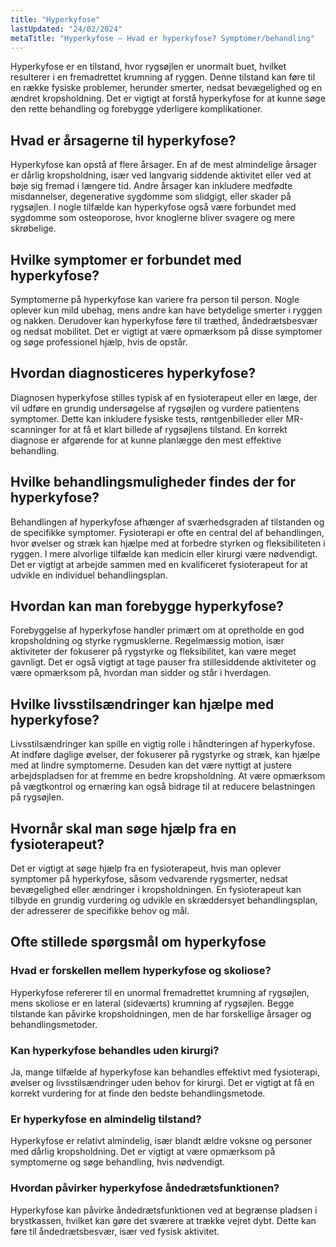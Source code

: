```yaml
---
title: "Hyperkyfose"
lastUpdated: "24/02/2024"
metaTitle: "Hyperkyfose – Hvad er hyperkyfose? Symptomer/behandling"
---
```


Hyperkyfose er en tilstand, hvor rygsøjlen er unormalt buet, hvilket resulterer i en fremadrettet krumning af ryggen. Denne tilstand kan føre til en række fysiske problemer, herunder smerter, nedsat bevægelighed og en ændret kropsholdning. Det er vigtigt at forstå hyperkyfose for at kunne søge den rette behandling og forebygge yderligere komplikationer.

## Hvad er årsagerne til hyperkyfose?

Hyperkyfose kan opstå af flere årsager. En af de mest almindelige årsager er dårlig kropsholdning, især ved langvarig siddende aktivitet eller ved at bøje sig fremad i længere tid. Andre årsager kan inkludere medfødte misdannelser, degenerative sygdomme som slidgigt, eller skader på rygsøjlen. I nogle tilfælde kan hyperkyfose også være forbundet med sygdomme som osteoporose, hvor knoglerne bliver svagere og mere skrøbelige.

## Hvilke symptomer er forbundet med hyperkyfose?

Symptomerne på hyperkyfose kan variere fra person til person. Nogle oplever kun mild ubehag, mens andre kan have betydelige smerter i ryggen og nakken. Derudover kan hyperkyfose føre til træthed, åndedrætsbesvær og nedsat mobilitet. Det er vigtigt at være opmærksom på disse symptomer og søge professionel hjælp, hvis de opstår.

## Hvordan diagnosticeres hyperkyfose?

Diagnosen hyperkyfose stilles typisk af en fysioterapeut eller en læge, der vil udføre en grundig undersøgelse af rygsøjlen og vurdere patientens symptomer. Dette kan inkludere fysiske tests, røntgenbilleder eller MR-scanninger for at få et klart billede af rygsøjlens tilstand. En korrekt diagnose er afgørende for at kunne planlægge den mest effektive behandling.

## Hvilke behandlingsmuligheder findes der for hyperkyfose?

Behandlingen af hyperkyfose afhænger af sværhedsgraden af tilstanden og de specifikke symptomer. Fysioterapi er ofte en central del af behandlingen, hvor øvelser og stræk kan hjælpe med at forbedre styrken og fleksibiliteten i ryggen. I mere alvorlige tilfælde kan medicin eller kirurgi være nødvendigt. Det er vigtigt at arbejde sammen med en kvalificeret fysioterapeut for at udvikle en individuel behandlingsplan.

## Hvordan kan man forebygge hyperkyfose?

Forebyggelse af hyperkyfose handler primært om at opretholde en god kropsholdning og styrke rygmusklerne. Regelmæssig motion, især aktiviteter der fokuserer på rygstyrke og fleksibilitet, kan være meget gavnligt. Det er også vigtigt at tage pauser fra stillesiddende aktiviteter og være opmærksom på, hvordan man sidder og står i hverdagen.

## Hvilke livsstilsændringer kan hjælpe med hyperkyfose?

Livsstilsændringer kan spille en vigtig rolle i håndteringen af hyperkyfose. At indføre daglige øvelser, der fokuserer på rygstyrke og stræk, kan hjælpe med at lindre symptomerne. Desuden kan det være nyttigt at justere arbejdspladsen for at fremme en bedre kropsholdning. At være opmærksom på vægtkontrol og ernæring kan også bidrage til at reducere belastningen på rygsøjlen.

## Hvornår skal man søge hjælp fra en fysioterapeut?

Det er vigtigt at søge hjælp fra en fysioterapeut, hvis man oplever symptomer på hyperkyfose, såsom vedvarende rygsmerter, nedsat bevægelighed eller ændringer i kropsholdningen. En fysioterapeut kan tilbyde en grundig vurdering og udvikle en skræddersyet behandlingsplan, der adresserer de specifikke behov og mål.

## Ofte stillede spørgsmål om hyperkyfose

### Hvad er forskellen mellem hyperkyfose og skoliose?

Hyperkyfose refererer til en unormal fremadrettet krumning af rygsøjlen, mens skoliose er en lateral (sideværts) krumning af rygsøjlen. Begge tilstande kan påvirke kropsholdningen, men de har forskellige årsager og behandlingsmetoder.

### Kan hyperkyfose behandles uden kirurgi?

Ja, mange tilfælde af hyperkyfose kan behandles effektivt med fysioterapi, øvelser og livsstilsændringer uden behov for kirurgi. Det er vigtigt at få en korrekt vurdering for at finde den bedste behandlingsmetode.

### Er hyperkyfose en almindelig tilstand?

Hyperkyfose er relativt almindelig, især blandt ældre voksne og personer med dårlig kropsholdning. Det er vigtigt at være opmærksom på symptomerne og søge behandling, hvis nødvendigt.

### Hvordan påvirker hyperkyfose åndedrætsfunktionen?

Hyperkyfose kan påvirke åndedrætsfunktionen ved at begrænse pladsen i brystkassen, hvilket kan gøre det sværere at trække vejret dybt. Dette kan føre til åndedrætsbesvær, især ved fysisk aktivitet.
